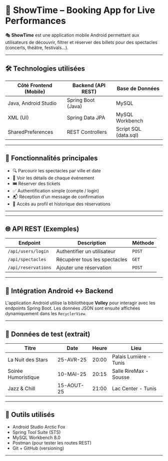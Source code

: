 # 📱 ShowTime – Booking App for Live Performances

🎭 **ShowTime** est une application mobile Android permettant aux utilisateurs de découvrir, filtrer et réserver des billets pour des spectacles (concerts, théâtre, festivals...).

---

## 🛠️ Technologies utilisées

| Côté Frontend (Mobile) | Backend (API REST)    | Base de Données      |
|------------------------|-----------------------|----------------------|
| Java, Android Studio   | Spring Boot (Java)    | MySQL                |
| XML (UI)               | Spring Data JPA       | MySQL Workbench      |
| SharedPreferences      | REST Controllers      | Script SQL (data.sql)|

---

## 🚀 Fonctionnalités principales

- 🔍 Parcourir les spectacles par ville et date
- 📅 Voir les détails de chaque événement
- 🎟️ Réserver des tickets
- ✅ Authentification simple (compte / login)
- 📬 Réception d'un message de confirmation
- 👤 Accès au profil et historique des réservations

---


---

## 🌐 API REST (Exemples)

| Endpoint                      | Description                         | Méthode |
|------------------------------|-------------------------------------|---------|
| `/api/users/login`           | Authentifier un utilisateur         | `POST`  |
| `/api/spectacles`            | Récupérer tous les spectacles       | `GET`   |
| `/api/reservations`          | Ajouter une réservation             | `POST`  |

---

## 🔗 Intégration Android ↔ Backend

L'application Android utilise la bibliothèque **Volley** pour interagir avec les endpoints Spring Boot. Les données JSON sont ensuite affichées dynamiquement dans les `RecyclerView`.

---

## 🧪 Données de test (extrait)

| Titre                  | Date       | Heure  | Lieu                        |
|------------------------|------------|--------|-----------------------------|
| La Nuit des Stars      | 25-AVR-25  | 20:00  | Palais Lumière - Tunis      |
| Soirée Humoristique    | 10-MAI-25  | 20:15  | Salle RireMax - Sousse      |
| Jazz & Chill           | 15-AOUT-25 | 21:00  | Lac Center - Tunis          |

---

## 🧩 Outils utilisés

- Android Studio Arctic Fox
- Spring Tool Suite (STS)
- MySQL Workbench 8.0
- Postman (pour tester les routes REST)
- Git + GitHub (versioning)

---

